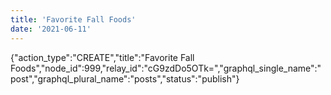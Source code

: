 ```yaml
---
title: 'Favorite Fall Foods'
date: '2021-06-11'
---
```


{"action_type":"CREATE","title":"Favorite Fall Foods","node_id":999,"relay_id":"cG9zdDo5OTk=","graphql_single_name":"post","graphql_plural_name":"posts","status":"publish"}
